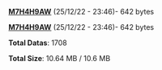 [**M7H4H9AW**](/data/M7H4H9AW.txt) (25/12/22 - 23:46)- 642 bytes

[**M7H4H9AW**](/data/M7H4H9AW.txt) (25/12/22 - 23:46)- 642 bytes

**Total Datas**: 1708

**Total Size**: 10.64 MB / 10.6 MB